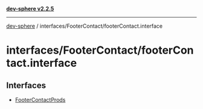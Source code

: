 [**dev-sphere v2.2.5**](../../../README.md)

***

[dev-sphere](../../../modules.md) / interfaces/FooterContact/footerContact.interface

# interfaces/FooterContact/footerContact.interface

## Interfaces

- [FooterContactProds](interfaces/FooterContactProds.md)
